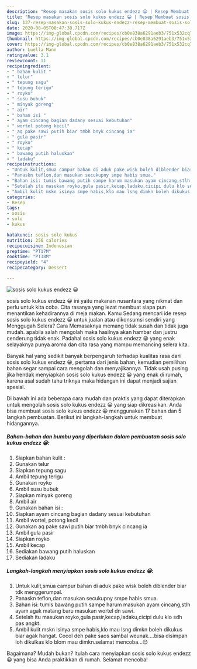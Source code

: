 ```yaml
---
description: "Resep masakan sosis solo kukus endezz 😀 | Resep Membuat sosis solo kukus endezz 😀 Yang Menggugah Selera"
title: "Resep masakan sosis solo kukus endezz 😀 | Resep Membuat sosis solo kukus endezz 😀 Yang Menggugah Selera"
slug: 137-resep-masakan-sosis-solo-kukus-endezz-resep-membuat-sosis-solo-kukus-endezz-yang-menggugah-selera
date: 2020-08-05T08:47:38.717Z
image: https://img-global.cpcdn.com/recipes/cb0e838a6291aeb3/751x532cq70/sosis-solo-kukus-endezz-😀-foto-resep-utama.jpg
thumbnail: https://img-global.cpcdn.com/recipes/cb0e838a6291aeb3/751x532cq70/sosis-solo-kukus-endezz-😀-foto-resep-utama.jpg
cover: https://img-global.cpcdn.com/recipes/cb0e838a6291aeb3/751x532cq70/sosis-solo-kukus-endezz-😀-foto-resep-utama.jpg
author: Luella Mann
ratingvalue: 3.1
reviewcount: 11
recipeingredient:
- " bahan kulit "
- " telur"
- " tepung sagu"
- " tepung terigu"
- " royko"
- " susu bubuk"
- " minyak goreng"
- " air"
- " bahan isi "
- " ayam cincang bagian dadany sesuai kebutuhan"
- " wortel potong kecil"
- " aq pake sawi putih biar tmbh bnyk cincang ia"
- " gula pasir"
- " royko"
- " kecap"
- " bawang putih haluskan"
- " ladaku"
recipeinstructions:
- "Untuk kulit,smua campur bahan di aduk pake wisk boleh diblender biar tdk menggerumpal."
- "Panaskn teflon,dan masukan secukupny smpe habis smua."
- "Bahan isi: tumis bawang putih sampe harum masukan ayam cincang,stlh ayam agak matang baru masukan wortel dn sawi."
- "Setelah itu masukan royko,gula pasir,kecap,ladaku,cicipi dulu klo sdh pas angkt."
- "Ambil kulit mskn isinya smpe habis,klo mau lsng dimkn boleh dikukus biar agak hangat. Cocol deh pake saos sambal weunak....bisa disimpan loh dikulkas klo blom mau dimkn.selamat mencoba...😊"
categories:
- Resep
tags:
- sosis
- solo
- kukus

katakunci: sosis solo kukus 
nutrition: 256 calories
recipecuisine: Indonesian
preptime: "PT17M"
cooktime: "PT38M"
recipeyield: "4"
recipecategory: Dessert

---
```



![sosis solo kukus endezz 😀](https://img-global.cpcdn.com/recipes/cb0e838a6291aeb3/751x532cq70/sosis-solo-kukus-endezz-😀-foto-resep-utama.jpg)


sosis solo kukus endezz 😀 ini yaitu makanan nusantara yang nikmat dan perlu untuk kita coba. Cita rasanya yang lezat membuat siapa pun menantikan kehadirannya di meja makan.
Kamu Sedang mencari ide resep sosis solo kukus endezz 😀 untuk jualan atau dikonsumsi sendiri yang Menggugah Selera? Cara Memasaknya memang tidak susah dan tidak juga mudah. apabila salah mengolah maka hasilnya akan hambar dan justru cenderung tidak enak. Padahal sosis solo kukus endezz 😀 yang enak selayaknya punya aroma dan cita rasa yang mampu memancing selera kita.



Banyak hal yang sedikit banyak berpengaruh terhadap kualitas rasa dari sosis solo kukus endezz 😀, pertama dari jenis bahan, kemudian pemilihan bahan segar sampai cara mengolah dan menyajikannya. Tidak usah pusing jika hendak menyiapkan sosis solo kukus endezz 😀 yang enak di rumah, karena asal sudah tahu triknya maka hidangan ini dapat menjadi sajian spesial.


Di bawah ini ada beberapa cara mudah dan praktis yang dapat diterapkan untuk mengolah sosis solo kukus endezz 😀 yang siap dikreasikan. Anda bisa membuat sosis solo kukus endezz 😀 menggunakan 17 bahan dan 5 langkah pembuatan. Berikut ini langkah-langkah untuk membuat hidangannya.

<!--inarticleads1-->

##### Bahan-bahan dan bumbu yang diperlukan dalam pembuatan sosis solo kukus endezz 😀:

1. Siapkan  bahan kulit :
1. Gunakan  telur
1. Siapkan  tepung sagu
1. Ambil  tepung terigu
1. Gunakan  royko
1. Ambil  susu bubuk
1. Siapkan  minyak goreng
1. Ambil  air
1. Gunakan  bahan isi :
1. Siapkan  ayam cincang bagian dadany sesuai kebutuhan
1. Ambil  wortel, potong kecil
1. Gunakan  aq pake sawi putih biar tmbh bnyk cincang ia
1. Ambil  gula pasir
1. Siapkan  royko
1. Ambil  kecap
1. Sediakan  bawang putih haluskan
1. Sediakan  ladaku




<!--inarticleads2-->

##### Langkah-langkah menyiapkan sosis solo kukus endezz 😀:

1. Untuk kulit,smua campur bahan di aduk pake wisk boleh diblender biar tdk menggerumpal.
1. Panaskn teflon,dan masukan secukupny smpe habis smua.
1. Bahan isi: tumis bawang putih sampe harum masukan ayam cincang,stlh ayam agak matang baru masukan wortel dn sawi.
1. Setelah itu masukan royko,gula pasir,kecap,ladaku,cicipi dulu klo sdh pas angkt.
1. Ambil kulit mskn isinya smpe habis,klo mau lsng dimkn boleh dikukus biar agak hangat. Cocol deh pake saos sambal weunak....bisa disimpan loh dikulkas klo blom mau dimkn.selamat mencoba...😊




Bagaimana? Mudah bukan? Itulah cara menyiapkan sosis solo kukus endezz 😀 yang bisa Anda praktikkan di rumah. Selamat mencoba!
